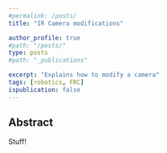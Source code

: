 ```yaml
---
#permalink: /posts/
title: "IR Camera modifications"

author_profile: true
#path: "/posts/"
type: posts
#path: "_publications"

excerpt: "Explains how to modify a camera"
tags: [robotics, FRC]
ispublication: false
---
```

## Abstract
Stuff!
